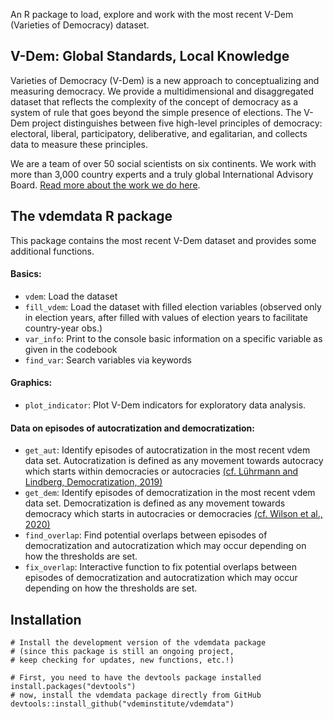 
An R package to load, explore and work with the most recent V-Dem (Varieties of Democracy) dataset.

## V-Dem: Global Standards, Local Knowledge ##

Varieties of Democracy (V-Dem) is a new approach to conceptualizing and measuring democracy. We provide a multidimensional and disaggregated dataset that reflects the complexity of the concept of democracy as a system of rule that goes beyond the simple presence of elections. The V-Dem project distinguishes between five high-level principles of democracy: electoral, liberal, participatory, deliberative, and egalitarian, and collects data to measure these principles. 

We are a team of over 50 social scientists on six continents. We work with more than 3,000 country experts and a truly global International Advisory Board. [Read more about the work we do here](https://www.v-dem.net/en/).


## The vdemdata R package ##

This package contains the most recent V-Dem dataset and provides some additional functions.

#### Basics: ####
* `vdem`: Load the dataset
* `fill_vdem`: Load the dataset with filled election variables (observed only in election years, after filled with values of election years to facilitate country-year obs.)
* `var_info`: Print to the console basic information on a specific variable as given in the codebook
* `find_var`: Search variables via keywords

#### Graphics: ####
* `plot_indicator`: Plot V-Dem indicators for exploratory data analysis.

#### Data on episodes of autocratization and democratization: ####
* `get_aut`: Identify episodes of autocratization in the most recent vdem data set. Autocratization is defined as any movement towards autocracy which starts within democracies or autocracies [(cf. Lührmann and Lindberg, Democratization, 2019)](https://www.tandfonline.com/doi/full/10.1080/13510347.2019.1582029)
* `get_dem`: Identify episodes of democratization in the most recent vdem data set. Democratization is defined as any movement towards democracy which starts in autocracies or democracies [(cf. Wilson et al., 2020)](https://www.v-dem.net/en/news-publications/working-papers/)
* `find_overlap`: Find potential overlaps between episodes of democratization and autocratization which may occur depending on how the thresholds are set.
* `fix_overlap`: Interactive function to fix potential overlaps between episodes of democratization and autocratization which may occur depending on how the thresholds are set.

## Installation ##

```
# Install the development version of the vdemdata package 
# (since this package is still an ongoing project, 
# keep checking for updates, new functions, etc.!)

# First, you need to have the devtools package installed
install.packages("devtools")
# now, install the vdemdata package directly from GitHub
devtools::install_github("vdeminstitute/vdemdata")
```


